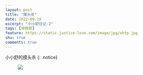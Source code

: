 ```yaml
---
layout: post
title: "摸头杀"
date: 2022-09-19
excerpt: "小小舒日记-2"
tags: [徐晓妍]
feature: https://static.justice-love.com/image/jpg/xktp.jpg
shu: true
comments: true
---
```

小小舒的摸头杀
{: .notice}
<figure>
    <img src="{{ site.staticUrl }}/xiaoxiaoshu/image/motousha.jpeg" />
</figure>